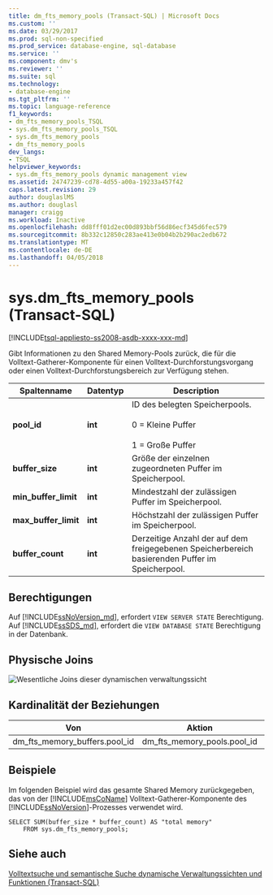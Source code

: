 ```yaml
---
title: dm_fts_memory_pools (Transact-SQL) | Microsoft Docs
ms.custom: ''
ms.date: 03/29/2017
ms.prod: sql-non-specified
ms.prod_service: database-engine, sql-database
ms.service: ''
ms.component: dmv's
ms.reviewer: ''
ms.suite: sql
ms.technology:
- database-engine
ms.tgt_pltfrm: ''
ms.topic: language-reference
f1_keywords:
- dm_fts_memory_pools_TSQL
- sys.dm_fts_memory_pools_TSQL
- sys.dm_fts_memory_pools
- dm_fts_memory_pools
dev_langs:
- TSQL
helpviewer_keywords:
- sys.dm_fts_memory_pools dynamic management view
ms.assetid: 24747239-cd78-4d55-a00a-19233a457f42
caps.latest.revision: 29
author: douglaslMS
ms.author: douglasl
manager: craigg
ms.workload: Inactive
ms.openlocfilehash: dd8fff01d2ec00d893bbf56d86ecf345d6fec579
ms.sourcegitcommit: 8b332c12850c283ae413e0b04b2b290ac2edb672
ms.translationtype: MT
ms.contentlocale: de-DE
ms.lasthandoff: 04/05/2018
---
```

# <a name="sysdmftsmemorypools-transact-sql"></a>sys.dm_fts_memory_pools (Transact-SQL)
[!INCLUDE[tsql-appliesto-ss2008-asdb-xxxx-xxx-md](../../includes/tsql-appliesto-ss2008-asdb-xxxx-xxx-md.md)]

  Gibt Informationen zu den Shared Memory-Pools zurück, die für die Volltext-Gatherer-Komponente für einen Volltext-Durchforstungsvorgang oder einen Volltext-Durchforstungsbereich zur Verfügung stehen.  
   
|Spaltenname|Datentyp|Description|  
|-----------------|---------------|-----------------|  
|**pool_id**|**int**|ID des belegten Speicherpools.<br /><br /> 0 = Kleine Puffer<br /><br /> 1 = Große Puffer|  
|**buffer_size**|**int**|Größe der einzelnen zugeordneten Puffer im Speicherpool.|  
|**min_buffer_limit**|**int**|Mindestzahl der zulässigen Puffer im Speicherpool.|  
|**max_buffer_limit**|**int**|Höchstzahl der zulässigen Puffer im Speicherpool.|  
|**buffer_count**|**int**|Derzeitige Anzahl der auf dem freigegebenen Speicherbereich basierenden Puffer im Speicherpool.|  
  
## <a name="permissions"></a>Berechtigungen  

Auf [!INCLUDE[ssNoVersion_md](../../includes/ssnoversion-md.md)], erfordert `VIEW SERVER STATE` Berechtigung.   
Auf [!INCLUDE[ssSDS_md](../../includes/sssds-md.md)], erfordert die `VIEW DATABASE STATE` Berechtigung in der Datenbank.   
 
## <a name="physical-joins"></a>Physische Joins  
 ![Wesentliche Joins dieser dynamischen verwaltungssicht](../../relational-databases/system-dynamic-management-views/media/join-dm-fts-memory-pools-1.gif "wesentliche Joins dieser dynamischen verwaltungssicht")  
  
## <a name="relationship-cardinalities"></a>Kardinalität der Beziehungen  
  
|Von|Aktion|Beziehung|  
|----------|--------|------------------|  
|dm_fts_memory_buffers.pool_id|dm_fts_memory_pools.pool_id|n:1|  
  
## <a name="examples"></a>Beispiele  
 Im folgenden Beispiel wird das gesamte Shared Memory zurückgegeben, das von der [!INCLUDE[msCoName](../../includes/msconame-md.md)] Volltext-Gatherer-Komponente des [!INCLUDE[ssNoVersion](../../includes/ssnoversion-md.md)]-Prozesses verwendet wird.  
  
```  
SELECT SUM(buffer_size * buffer_count) AS "total memory"   
    FROM sys.dm_fts_memory_pools;  
```  
  
## <a name="see-also"></a>Siehe auch  
 [Volltextsuche und semantische Suche dynamische Verwaltungssichten und Funktionen &#40;Transact-SQL&#41;](../../relational-databases/system-dynamic-management-views/full-text-and-semantic-search-dynamic-management-views-functions.md)  
  
  
